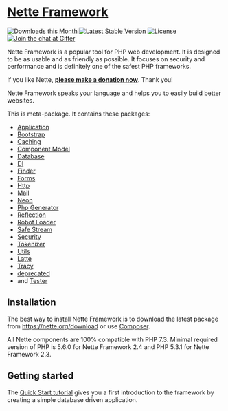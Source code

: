 [Nette Framework](https://nette.org)
===================================

[![Downloads this Month](https://img.shields.io/packagist/dm/nette/nette.svg)](https://packagist.org/packages/nette/nette)
[![Latest Stable Version](https://poser.pugx.org/nette/nette/v/stable)](https://github.com/nette/nette/releases)
[![License](https://img.shields.io/badge/license-New%20BSD-blue.svg)](https://github.com/nette/nette/blob/master/license.md)
[![Join the chat at Gitter](https://img.shields.io/badge/Gitter-join%20chat-green.svg)](https://gitter.im/nette/nette)

Nette Framework is a popular tool for PHP web development. It is designed to be
as usable and as friendly as possible. It focuses on security and
performance and is definitely one of the safest PHP frameworks.

If you like Nette, **[please make a donation now](https://nette.org/donate)**. Thank you!

Nette Framework speaks your language and helps you to easily build better websites.

This is meta-package. It contains these packages:
- [Application](https://github.com/nette/application)
- [Bootstrap](https://github.com/nette/bootstrap)
- [Caching](https://github.com/nette/caching)
- [Component Model](https://github.com/nette/component-model)
- [Database](https://github.com/nette/database)
- [DI](https://github.com/nette/di)
- [Finder](https://github.com/nette/finder)
- [Forms](https://github.com/nette/forms)
- [Http](https://github.com/nette/http)
- [Mail](https://github.com/nette/mail)
- [Neon](https://github.com/nette/neon)
- [Php Generator](https://github.com/nette/php-generator)
- [Reflection](https://github.com/nette/reflection)
- [Robot Loader](https://github.com/nette/robot-loader)
- [Safe Stream](https://github.com/nette/safe-stream)
- [Security](https://github.com/nette/security)
- [Tokenizer](https://github.com/nette/tokenizer)
- [Utils](https://github.com/nette/utils)
- [Latte](https://latte.nette.org)
- [Tracy](https://tracy.nette.org)
- [deprecated](https://github.com/nette/deprecated)
- and [Tester](https://tester.nette.org)


Installation
------------

The best way to install Nette Framework is to download the latest package
from https://nette.org/download or use [Composer](https://doc.nette.org/composer).

All Nette components are 100% compatible with PHP 7.3. Minimal required version of
PHP is 5.6.0 for Nette Framework 2.4 and PHP 5.3.1 for Nette Framework 2.3.


Getting started
---------------

The [Quick Start tutorial](https://doc.nette.org/quickstart) gives you a first
introduction to the framework by creating a simple database driven application.
